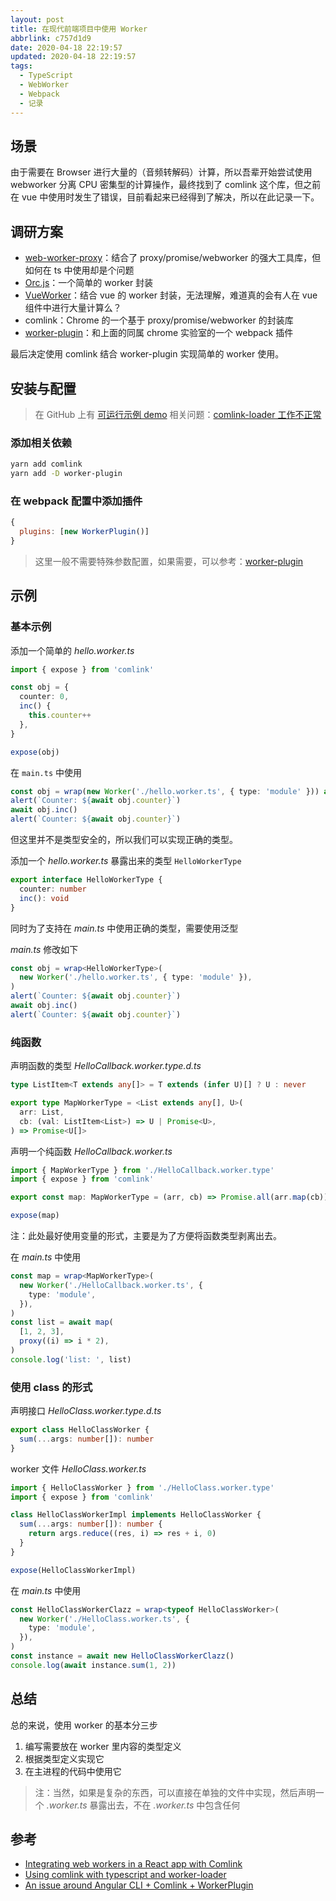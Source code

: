 ```yaml
---
layout: post
title: 在现代前端项目中使用 Worker
abbrlink: c757d1d9
date: 2020-04-18 22:19:57
updated: 2020-04-18 22:19:57
tags:
  - TypeScript
  - WebWorker
  - Webpack
  - 记录
---
```


## 场景

由于需要在 Browser 进行大量的（音频转解码）计算，所以吾辈开始尝试使用 webworker 分离 CPU 密集型的计算操作，最终找到了 comlink 这个库，但之前在 vue 中使用时发生了错误，目前看起来已经得到了解决，所以在此记录一下。

## 调研方案

- [web-worker-proxy](https://github.com/satya164/web-worker-proxy)：结合了 proxy/promise/webworker 的强大工具库，但如何在 ts 中使用却是个问题
- [Orc.js](https://github.com/miozzz/sandbox/tree/master/orc)：一个简单的 worker 封装
- [VueWorker](https://github.com/israelss/vue-worker)：结合 vue 的 worker 封装，无法理解，难道真的会有人在 vue 组件中进行大量计算么？
- comlink：Chrome 的一个基于 proxy/promise/webworker 的封装库
- [worker-plugin](https://github.com/GoogleChromeLabs/worker-plugin)：和上面的同属 chrome 实验室的一个 webpack 插件

最后决定使用 comlink 结合 worker-plugin 实现简单的 worker 使用。

## 安装与配置

> 在 GitHub 上有 [可运行示例 demo](https://github.com/rxliuli/example/tree/master/react_worker_example)
> 相关问题：[comlink-loader 工作不正常](https://segmentfault.com/q/1010000022359546)

### 添加相关依赖

```sh
yarn add comlink
yarn add -D worker-plugin
```

### 在 webpack 配置中添加插件

```js
{
  plugins: [new WorkerPlugin()]
}
```

> 这里一般不需要特殊参数配置，如果需要，可以参考：[worker-plugin](https://github.com/GoogleChromeLabs/worker-plugin)

## 示例

### 基本示例

添加一个简单的 _hello.worker.ts_

```ts
import { expose } from 'comlink'

const obj = {
  counter: 0,
  inc() {
    this.counter++
  },
}

expose(obj)
```

在 `main.ts` 中使用

```ts
const obj = wrap(new Worker('./hello.worker.ts', { type: 'module' })) as any
alert(`Counter: ${await obj.counter}`)
await obj.inc()
alert(`Counter: ${await obj.counter}`)
```

但这里并不是类型安全的，所以我们可以实现正确的类型。

添加一个 _hello.worker.ts_ 暴露出来的类型 `HelloWorkerType`

```ts
export interface HelloWorkerType {
  counter: number
  inc(): void
}
```

同时为了支持在 _main.ts_ 中使用正确的类型，需要使用泛型

_main.ts_ 修改如下

```ts
const obj = wrap<HelloWorkerType>(
  new Worker('./hello.worker.ts', { type: 'module' }),
)
alert(`Counter: ${await obj.counter}`)
await obj.inc()
alert(`Counter: ${await obj.counter}`)
```

### 纯函数

声明函数的类型 _HelloCallback.worker.type.d.ts_

```ts
type ListItem<T extends any[]> = T extends (infer U)[] ? U : never

export type MapWorkerType = <List extends any[], U>(
  arr: List,
  cb: (val: ListItem<List>) => U | Promise<U>,
) => Promise<U[]>
```

声明一个纯函数 _HelloCallback.worker.ts_

```ts
import { MapWorkerType } from './HelloCallback.worker.type'
import { expose } from 'comlink'

export const map: MapWorkerType = (arr, cb) => Promise.all(arr.map(cb))

expose(map)
```

注：此处最好使用变量的形式，主要是为了方便将函数类型剥离出去。

在 _main.ts_ 中使用

```ts
const map = wrap<MapWorkerType>(
  new Worker('./HelloCallback.worker.ts', {
    type: 'module',
  }),
)
const list = await map(
  [1, 2, 3],
  proxy((i) => i * 2),
)
console.log('list: ', list)
```

### 使用 class 的形式

声明接口 _HelloClass.worker.type.d.ts_

```ts
export class HelloClassWorker {
  sum(...args: number[]): number
}
```

worker 文件 _HelloClass.worker.ts_

```ts
import { HelloClassWorker } from './HelloClass.worker.type'
import { expose } from 'comlink'

class HelloClassWorkerImpl implements HelloClassWorker {
  sum(...args: number[]): number {
    return args.reduce((res, i) => res + i, 0)
  }
}

expose(HelloClassWorkerImpl)
```

在 _main.ts_ 中使用

```ts
const HelloClassWorkerClazz = wrap<typeof HelloClassWorker>(
  new Worker('./HelloClass.worker.ts', {
    type: 'module',
  }),
)
const instance = await new HelloClassWorkerClazz()
console.log(await instance.sum(1, 2))
```

## 总结

总的来说，使用 worker 的基本分三步

1. 编写需要放在 worker 里内容的类型定义
2. 根据类型定义实现它
3. 在主进程的代码中使用它

> 注：当然，如果是复杂的东西，可以直接在单独的文件中实现，然后声明一个 _.worker.ts_ 暴露出去，不在 _.worker.ts_ 中包含任何

## 参考

- [Integrating web workers in a React app with Comlink](https://blog.logrocket.com/integrating-web-workers-in-a-react-app-with-comlink/)
- [Using comlink with typescript and worker-loader](https://lorefnon.tech/2019/03/24/using-comlink-with-typescript-and-worker-loader/)
- [An issue around Angular CLI + Comlink + WorkerPlugin](https://medium.com/lacolaco-blog/an-issue-around-angular-cli-comlink-workerplugin-585be1c8d087)
